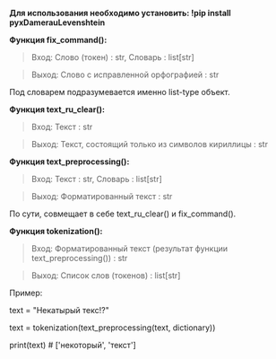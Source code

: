 **Для использования необходимо установить: !pip install pyxDamerauLevenshtein**



**Функция fix_command():**

>Вход: Слово (токен) : str, Словарь : list[str]

>Выход: Слово с исправленной орфографией : str

Под словарем подразумевается именно list-type объект.

**Функция text_ru_clear():**

>Вход: Текст : str

>Выход: Текст, состоящий только из символов кириллицы : str



**Функция text_preprocessing():**

>Вход: Текст : str,  Словарь : list[str]

>Выход: Форматированный текст : str

По сути, совмещает в себе text_ru_clear() и fix_command().



**Функция tokenization():**

>Вход: Форматированный текст (результат функции text_preprocessing()) : str

>Выход: Список слов (токенов) : list[str]



Пример:

text = "Некатырый текс!?"

text = tokenization(text_preprocessing(text, dictionary))

print(text) # ['некоторый', 'текст']